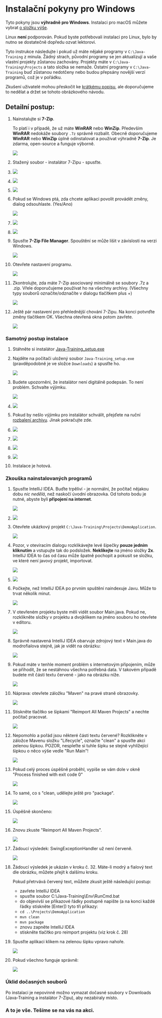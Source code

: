 Instalační pokyny pro Windows
=============================

Tyto pokyny jsou **výhradně pro Windows**.
Instalaci pro macOS můžete vybrat [o složku výše](../).

Linux **není** podporován. Pokud byste potřebovali instalaci pro Linux,
bylo by nutno se dostatečně dopředu ozvat lektorovi.

Tyto instrukce následujte i pokud už máte nějaké programy v
`C:\Java-Training` z minula. Žádný strach, původní programy se jen aktualizují a vaše vlastní projekty zůstanou zachovány.
Projekty máte v `C:\Java-Training\Projects` a tato složka se nemaže.
Ostatní programy v `C:\Java-Training` buď zůstanou nedotčeny
nebo budou přepsány novější verzí programů, což je v pořádku.

Zkušení uživatelé mohou přeskočit ke [krátkému popisu](advanced.html),
ale doporučujeme to nedělat a držet se tohoto obrázkového návodu.



Detailní postup:
-----------------

1.  Nainstalujte si **7-Zip**.

    To platí i v případě, že už máte **WinRAR** nebo **WinZip**.
    Především **WinRAR** nedokáže soubory `.7z` správně rozbalit.
    Obecně doporučujeme **WinRAR** nebo **WinZip** úplně odinstalovat
    a používat výhradně **7-Zip**.
    Je zdarma, open-source a funguje výborně.

	![](img/img001.png)

3.  Stažený soubor - instalátor 7-Zipu - spusťte.

4.  ![](img/img002.png)

5.  ![](img/img003.png)

6.  ![](img/img004.png)

7. Pokud se Windows ptá, zda chcete aplikaci povolit provádět změny, dialog odsouhlaste. (Yes/Ano)

    ![](img/img005.png)

8.  ![](img/img006.png)

9. 	![](img/img007.png)

10. Spusťte **7-Zip File Manager**. Spouštění se může lišit v závislosti
    na verzi Windows.

    ![](img/img008.png)

11.	Otevřete nastavení programu.

    ![](img/img009.png)

12.	Zkontrolujte, zda máte 7-Zip asociovaný minimálně se soubory .7z a .zip. Vřele doporučujeme používat ho na všechny archívy. (Všechny typy souborů označíte/odznačíte v dialogu tlačítkem plus +)

    ![](img/img010.png)

13.	Ještě pár nastavení pro přehlednější chování 7-Zipu. Na konci potvrďte změny tlačítkem OK. Všechna otevřená okna potom zavřete.

    ![](img/img011.png)



### Samotný postup instalace

1.  Stáhněte si instalátor
    [Java-Training_setup.exe](https://github.com/czechitas/java-install-dist/releases/download/2020-jaro/community/win/Java-Training_setup.exe)

2.  Najděte na počítači uložený soubor `Java-Training_setup.exe` (pravděpodobně je ve složce
    `Downloads`) a spusťte ho.

    ![](img/img100.png)

3.  Budete upozorněni, že instalátor není digitálně podepsán. To není problém. Schvalte výjimku.

    ![](img/img101.png)

4.  ![](img/img102.png)

5.  Pokud by nešlo výjimku pro instalátor schválit, přejďete na ruční [rozbalení archívu](alternative.html). Jinak pokračujte zde.

6.  ![](img/img103.png)

7.  ![](img/img104.png)

8.  ![](img/img105.png)

9.  ![](img/img106.png)

10. Instalace je hotová.



### <a id="test">Zkouška nainstalovaných programů</a>

1.  Spusťte IntelliJ IDEA. Buďte trpěliví - je normální, že počítač nějakou dobu *nic nedělá*, než naskočí úvodní obrazovka.
    Od tohoto bodu je nutné, abyste byli **připojení na internet**.

    ![](img/img300.png)

2.  ![](img/img301.png)

3.  Otevřete ukázkový projekt `C:\Java-Training\Projects\DemoApplication`.

    ![](img/img302.png)

4.  Pozor, v otevíracím dialogu rozklikávejte levé šipečky
    **pouze jedním kliknutím**
    a vstupujte tak do podsložek.
    **Neklikejte** na jméno složky **2x**.
    IntelliJ IDEA to čas od času může špatně pochopit a pokusit se složku,
    ve které není javový projekt, importovat.

    ![](img/img303.png)

5.  ![](img/img304.png)

6.  Počkejte, než IntelliJ IDEA po prvním spuštění naindexuje Javu.
    Může to trvat několik minut.

    ![](img/img305.png)

7.  V otevřeném projektu byste měli vidět soubor Main.java. Pokud ne, rozklikněte složky v projektu a dvojklikem na jméno souboru ho otevřete v editoru.

    ![](img/img306.png)

8.  Správně nastavená IntelliJ IDEA obarvuje zdrojový text v Main.java
    do modrofialova stejně, jak je vidět na obrázku:

    ![](img/img307.png)

9.  Pokud máte v tenhle moment problém s internetovým připojením, může se přihodit, že se nestáhnou všechna potřebná data. V takovém případě budete mít části textu červené - jako na obrázku níže.

    ![](img/img308.png)

10. Náprava: otevřete záložku "Maven" na pravé straně obrazovky.

    ![](img/img309.png)

11. Stiskněte tlačítko se šipkami "Reimport All Maven Projects" a nechte počítač pracovat.

    ![](img/img310.png)

12. Nepomohlo a pořád jsou některé části textu červené? Rozklikněte v záložce Mavenu složku "Lifecycle", označte "clean" a spusťte akci zelenou šipkou. POZOR, nespleťte si tuhle šipku se stejně vyhlížející šipkou o něco výše vedle "Run Main"!

    ![](img/img311.png)

13. Pokud celý proces úspěšně proběhl, vypíše se vám dole v okně "Process finished with exit code 0"

    ![](img/img312.png)

14. To samé, co s "clean, udělejte ještě pro "package".

    ![](img/img313.png)

15. Úspěšně skončeno:

    ![](img/img314.png)

16. Znovu zkuste "Reimport All Maven Projects".

    ![](img/img315.png)

17. Žádoucí výsledek: SwingExceptionHandler už není červeně.

    ![](img/img316.png)

18. Žádoucí výsledek je ukázán v kroku č. 32. Máte-li modrý a fialový text dle obrázku, můžete přejít k dalšímu kroku.

    Pokud přetrvává červený text, můžete zkusit ještě následující postup:
    - zavřete IntelliJ IDEA
    - spusťte soubor C:\Java-Training\Env\RunCmd.bat
    - do objevivší se příkazové řádky postupně napište (a na konci každé řádky stiskněte [Enter]) tyto tři příkazy:
    - `cd ..\Projects\DemoApplication`
    - `mvn clean`
    - `mvn package`
    - znovu zapněte IntelliJ IDEA
    - stiskněte tlačítko pro reimport projektu (viz krok č. 28)

19. Spusťte aplikaci klikem na zelenou šipku vpravo nahoře.

    ![](img/img317.png)

20. Pokud všechno funguje správně:

    ![](img/img318.png)


### Úklid dočasných souborů
Po instalaci je nepovinně možno vymazat dočasné soubory v Downloads (Java-Training a instalátor 7-Zipu), aby nezabíraly místo.


### A to je vše. Tešíme se na vás na akci.
